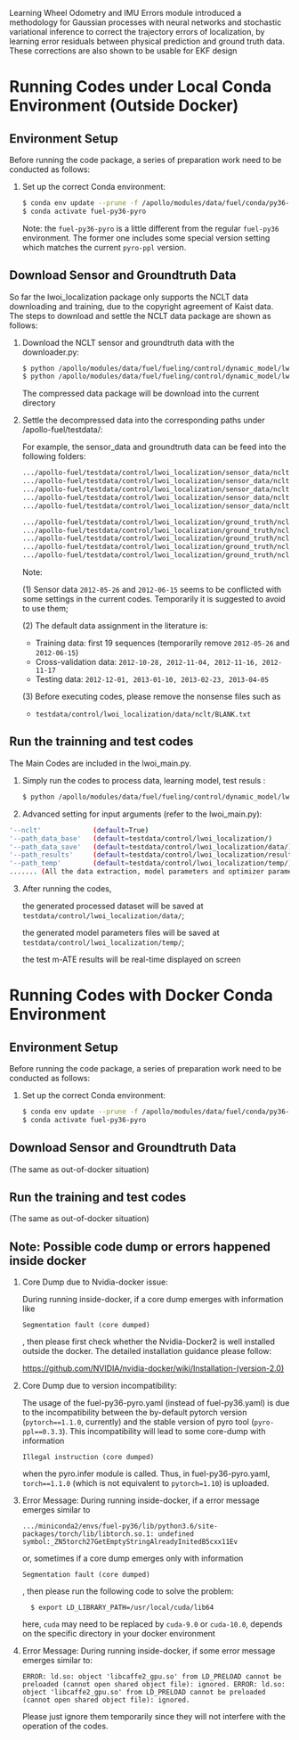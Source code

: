 Learning Wheel Odometry and IMU Errors module introduced a methodology for Gaussian processes with neural networks and stochastic variational inference to correct the trajectory errors of localization, by learning error residuals between physical prediction and ground truth data. These corrections are also shown to be usable for EKF design

<!-- # Table of Contents 1\. [Frontend](#frontend) 2\. [Data](#data) - [Upload Tool](#upload) - [Download Tool](#download) 3\. [Visulization](#visulization) -->

 # Running Codes under Local Conda Environment (Outside Docker)

## Environment Setup

Before running the code package, a series of preparation work need to be conducted as follows:

1. Set up the correct Conda environment:

      ```bash
      $ conda env update --prune -f /apollo/modules/data/fuel/conda/py36-pyro.yaml
      $ conda activate fuel-py36-pyro
      ```
    Note: the `fuel-py36-pyro` is a little different from the regular `fuel-py36` environment. The former one includes some special version setting which matches the current `pyro-ppl` version.

## Download Sensor and Groundtruth Data

So far the lwoi_localization package only supports the NCLT data downloading and training, due to the copyright agreement of Kaist data. The steps to download and settle the NCLT data package are shown as follows:

1. Download the NCLT sensor and groundtruth data with the downloader.py:

      ```bash
      $ python /apollo/modules/data/fuel/fueling/control/dynamic_model/lwoi_localization/downloader.py --sen
      $ python /apollo/modules/data/fuel/fueling/control/dynamic_model/lwoi_localization/downloader.py --gt
      ```
      The compressed data package will be download into the current directory

2. Settle the decompressed data into the corresponding paths under /apollo-fuel/testdata/:

   For example, the sensor_data and groundtruth data can be feed into the following folders:

   ```bash
   .../apollo-fuel/testdata/control/lwoi_localization/sensor_data/nclt/training/2012-01-08/(data)
   .../apollo-fuel/testdata/control/lwoi_localization/sensor_data/nclt/training/2012-01-15/(data)
   .../apollo-fuel/testdata/control/lwoi_localization/sensor_data/nclt/training/2012-01-22/(data)
   .../apollo-fuel/testdata/control/lwoi_localization/sensor_data/nclt/cross_validation/2012-10-28/(data)
   .../apollo-fuel/testdata/control/lwoi_localization/sensor_data/nclt/test/2012-12-01/(data)

   .../apollo-fuel/testdata/control/lwoi_localization/ground_truth/nclt/groundtruth_2012-01-08.csv
   .../apollo-fuel/testdata/control/lwoi_localization/ground_truth/nclt/groundtruth_2012-01-15.csv
   .../apollo-fuel/testdata/control/lwoi_localization/ground_truth/nclt/groundtruth_2012-01-22.csv
   .../apollo-fuel/testdata/control/lwoi_localization/ground_truth/nclt/groundtruth_2012-10-28.csv
   .../apollo-fuel/testdata/control/lwoi_localization/ground_truth/nclt/groundtruth_2012-12-01.csv
   ```

   Note:

   (1) Sensor data `2012-05-26` and `2012-06-15` seems to be conflicted with some settings in the current codes. Temporarily it is suggested to avoid to use them;

   (2) The default data assignment in the literature is:
      - Training data: first 19 sequences (temporarily remove `2012-05-26` and `2012-06-15`)
      - Cross-validation data: `2012-10-28, 2012-11-04, 2012-11-16, 2012-11-17`
      - Testing data: `2012-12-01, 2013-01-10, 2013-02-23, 2013-04-05`

   (3) Before executing codes, please remove the nonsense files such as
      - `testdata/control/lwoi_localization/data/nclt/BLANK.txt`


## Run the trainning and test codes

The Main Codes are included in the lwoi_main.py.

1. Simply run the codes to process data, learning model, test resuls :

      ```bash
      $ python /apollo/modules/data/fuel/fueling/control/dynamic_model/lwoi_localization/main_lwoi.py
      ```

2. Advanced setting for input arguments (refer to the lwoi_main.py):

  ```bash
  '--nclt'             (default=True)
  '--path_data_base'   (default=testdata/control/lwoi_localization/)
  '--path_data_save'   (default=testdata/control/lwoi_localization/data/)
  '--path_results'     (default=testdata/control/lwoi_localization/results/)
  '--path_temp'        (default=testdata/control/lwoi_localization/temp/)
  ....... (All the data extraction, model parameters and optimizer parameters settings)
  ```

3. After running the codes,

   the generated processed dataset will be saved at `testdata/control/lwoi_localization/data/`;

   the generated model parameters files will be saved at `testdata/control/lwoi_localization/temp/`;

   the test m-ATE results will be real-time displayed on screen



 # Running Codes with Docker Conda Environment

 ## Environment Setup

 Before running the code package, a series of preparation work need to be conducted as follows:

 1. Set up the correct Conda environment:

       ```bash
       $ conda env update --prune -f /apollo/modules/data/fuel/conda/py36-pyro.yaml
       $ conda activate fuel-py36-pyro
       ```
## Download Sensor and Groundtruth Data

(The same as out-of-docker situation)

## Run the training and test codes

(The same as out-of-docker situation)

## Note: Possible code dump or errors happened inside docker

1. Core Dump due to Nvidia-docker issue:

   During running inside-docker, if a core dump emerges with information like

    `Segmentation fault (core dumped)`

    , then please first check whether the Nvidia-Docker2 is well installed outside the docker.
    The detailed installation guidance please follow:

   https://github.com/NVIDIA/nvidia-docker/wiki/Installation-(version-2.0)

2. Core Dump due to version incompatibility:

   The usage of the fuel-py36-pyro.yaml (instead of fuel-py36.yaml) is due to the incompatibility between the by-default pytorch version (`pytorch==1.1.0`, currently) and the stable version of pyro tool (`pyro-ppl==0.3.3`). This incompatibility will lead to some core-dump with information

   `Illegal instruction (core dumped)`

   when the pyro.infer module is called. Thus, in fuel-py36-pyro.yaml, `torch==1.1.0` (which is not equivalent to `pytorch=1.10`) is uploaded.

3. Error Message:
   During running inside-docker, if a error message emerges similar to

   `.../miniconda2/envs/fuel-py36/lib/python3.6/site-packages/torch/lib/libtorch.so.1: undefined symbol:_ZN5torch27GetEmptyStringAlreadyInitedB5cxx11Ev`

   or, sometimes if a core dump emerges only with information

    `Segmentation fault (core dumped)`

   , then please run the following code to solve the problem:

         $ export LD_LIBRARY_PATH=/usr/local/cuda/lib64

   here, `cuda` may need to be replaced by `cuda-9.0` or `cuda-10.0`, depends on the specific directory in your docker environment

4. Error Message:
   During running inside-docker, if some error message emerges similar to:

   `ERROR: ld.so: object 'libcaffe2_gpu.so' from LD_PRELOAD cannot be preloaded (cannot open shared object file): ignored.
   ERROR: ld.so: object 'libcaffe2_gpu.so' from LD_PRELOAD cannot be preloaded (cannot open shared object file): ignored.`

   Please just ignore them temporarily since they will not interfere with the operation of the codes.
